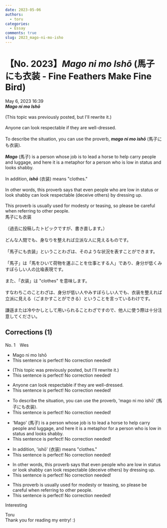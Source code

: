 ```yaml
---
date: 2023-05-06
authors:
  - toru
categories:
  - Essay
comments: true
slug: 2023_mago-ni-mo-isho
---
```


# 【No. 2023】<strong><em>Mago ni mo Ishō</strong></em> (馬子にも衣装 - Fine Feathers Make Fine Bird)
<div class="date">May 6, 2023 16:39</div>
<div id="post"><div id="body_show_ori">
<strong><em>Mago ni mo Ishō</strong></em><br/><br/>(This topic was previously posted, but I'll rewrite it.)<br/><br/>Anyone can look respectable if they are well-dressed.<br/><br/>To describe the situation, you can use the proverb, <strong><em>mago ni mo ishō</em></strong> (馬子にも衣装).<br/><br/><strong><em>Mago</em></strong> (馬子) is a person whose job is to lead a horse to help carry people and luggage, and here it is a metaphor for a person who is low in status and looks shabby.<br/><br/>In addition, <strong><em>ishō</em></strong> (衣装) means "clothes."<br/><br/>In other words, this proverb says that even people who are low in status or look shabby can look respectable (deceive others) by dressing up.<br/><br/>This proverb is usually used for modesty or teasing, so please be careful when referring to other people.
</div></div>

<!-- more -->

<div id="post_ja"><div id="body_show_mo">
馬子にも衣装<br/><br/>（過去に投稿したトピックですが、書き直します。）<br/><br/>どんな人間でも、身なりを整えれば立派な人に見えるものです。<br/><br/>「馬子にも衣装」ということわざは、そのような状況を表すことができます。<br/><br/>「馬子」は「馬をひいて荷物を運ぶことを仕事とする人」であり、身分が低くみすぼらしい人の比喩表現です。<br/><br/>また、「衣装」は "clothes" を意味します。<br/><br/>すなわちこのことわざは、身分が低い人やみすぼらしい人でも、衣装を整えれば立派に見える（ごまかすことができる）ということを言っているわけです。<br/><br/>謙遜または冷やかしとして用いられることわざですので、他人に使う際は十分注意してください。
</div></div>

## Corrections (1)
<div id="block"><div class="first_name"> No. 1　<span class="just_name">Wes</span></div><div id="block2">
<ul class="correction_field">
<li class="incorrect">Mago ni mo Ishō</li>
<li class="corrected perfect">This sentence is perfect! No correction needed!</li>
</ul>
<ul class="correction_field">
<li class="incorrect">(This topic was previously posted, but I'll rewrite it.)</li>
<li class="corrected perfect">This sentence is perfect! No correction needed!</li>
</ul>
<ul class="correction_field">
<li class="incorrect">Anyone can look respectable if they are well-dressed.</li>
<li class="corrected perfect">This sentence is perfect! No correction needed!</li>
</ul>
<ul class="correction_field">
<li class="incorrect">To describe the situation, you can use the proverb, 'mago ni mo ishō' (馬子にも衣装).</li>
<li class="corrected perfect">This sentence is perfect! No correction needed!</li>
</ul>
<ul class="correction_field">
<li class="incorrect">'Mago' (馬子) is a person whose job is to lead a horse to help carry people and luggage, and here it is a metaphor for a person who is low in status and looks shabby.</li>
<li class="corrected perfect">This sentence is perfect! No correction needed!</li>
</ul>
<ul class="correction_field">
<li class="incorrect">In addition, 'ishō' (衣装) means "clothes."</li>
<li class="corrected perfect">This sentence is perfect! No correction needed!</li>
</ul>
<ul class="correction_field">
<li class="incorrect">In other words, this proverb says that even people who are low in status or look shabby can look respectable (deceive others) by dressing up.</li>
<li class="corrected perfect">This sentence is perfect! No correction needed!</li>
</ul>
<ul class="correction_field">
<li class="incorrect">This proverb is usually used for modesty or teasing, so please be careful when referring to other people.</li>
<li class="corrected perfect">This sentence is perfect! No correction needed!</li>
</ul>
<p class="comment_small">
 Interesting
 <br/>
</p>

</div><div class="name"><span class="just_name">Toru</span><br>
Thank you for reading my entry! :)
</div>
</div>

